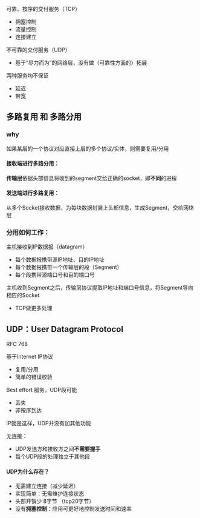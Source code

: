 可靠、按序的交付服务（TCP）

* 拥塞控制
* 流量控制
* 连接建立



不可靠的交付服务（UDP）

* 基于“尽力而为”的网络层，没有做（可靠性方面的）拓展

两种服务均不保证

* 延迟
* 带宽



## 多路复用 和 多路分用

### why

如果某层的一个协议对应直接上层的多个协议/实体，则需要复用/分用



#### 接收端进行多路分用：

**传输层**依据头部信息将收到的segment交给正确的socket，即**不同**的进程



#### 发送端进行多路复用：

从多个Socket接收数据，为每块数据封装上头部信息，生成Segment，交给网络层



### 分用如何工作：

主机接收到IP数据报（datagram）

* 每个数据报携带源IP地址、目的IP地址
* 每个数据报携带一个传输层的段（Segment）
* 每个段携带源端口号和目的端口号

主机收到Segment之后，传输层协议提取IP地址和端口号信息，将Segment导向相应的Socket

* TCP做更多处理



## UDP：User Datagram Protocol

RFC 768

基于Internet IP协议

* 复用/分用
* 简单的错误校验

Best effort 服务，UDP段可能

* 丢失
* 非按序到达

IP就是这样，UDP并没有加其他功能

无连接：

* UDP发送方和接收方之间**不需要握手**
* 每个UDP段的处理独立于其他段



#### UDP为什么存在？

* 无需建立连接（减少延迟）
* 实现简单：无需维护连接状态
* 头部开销少 8字节 （tcp20字节）
* 没有**拥塞控制**：应用可更好地控制发送时间和速率

